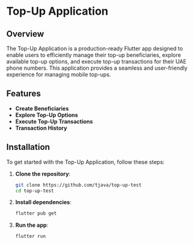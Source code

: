 # Top-Up Application

## Overview

The Top-Up Application is a production-ready Flutter app designed to enable users to efficiently manage their top-up beneficiaries, explore available top-up options, and execute top-up transactions for their UAE phone numbers. This application provides a seamless and user-friendly experience for managing mobile top-ups.

## Features

- **Create Beneficiaries**
- **Explore Top-Up Options**
- **Execute Top-Up Transactions**
- **Transaction History**

## Installation

To get started with the Top-Up Application, follow these steps:

1. **Clone the repository**:
    ```bash
    git clone https://github.com/tjava/top-up-test
    cd top-up-test
    ```

2. **Install dependencies**:
    ```bash
    flutter pub get
    ```

3. **Run the app**:
    ```bash
    flutter run
    ```
